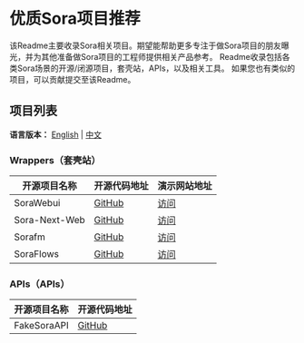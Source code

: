 # 优质Sora项目推荐
该Readme主要收录Sora相关项目。期望能帮助更多专注于做Sora项目的朋友曝光，并为其他准备做Sora项目的工程师提供相关产品参考。
Readme收录包括各类Sora场景的开源/闭源项目，套壳站，APIs，以及相关工具。
如果您也有类似的项目，可以贡献提交至该Readme。

## 项目列表
**语言版本：** [English](README.md) | [中文](zh-cn.md)

### Wrappers（套壳站）

| 开源项目名称     | 开源代码地址                                   | 演示网站地址                  |
| -------------- | ------------------------------------------ | -------------------------- |
| SoraWebui      | [GitHub](https://github.com/SoraWebui/SoraWebui) | [访问](https://sorawebui.com/) |
| Sora-Next-Web  | [GitHub](https://github.com/SoraWeb/sora-next-web) | [访问](https://web.getsoraapp.com/) |
| Sorafm         | [GitHub](https://github.com/all-in-aigc/sorafm) | [访问](https://sora.fm)    |
| SoraFlows      | [GitHub](https://github.com/SoraFlows/SoraFlows) | [访问](https://www.soraflows.com/en-US) |

### APIs（APIs）

| 开源项目名称   | 开源代码地址                                     |
| ------------ | -------------------------------------------- |
| FakeSoraAPI  | [GitHub](https://github.com/SoraWebui/FakeSoraAPI) |
